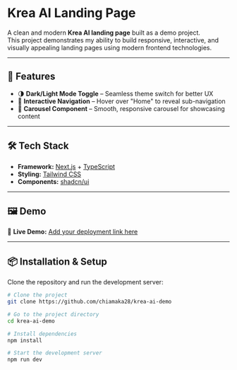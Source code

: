 # Krea AI Landing Page

A clean and modern **Krea AI landing page** built as a demo project.  
This project demonstrates my ability to build responsive, interactive, and visually appealing landing pages using modern frontend technologies.

---

## 🚀 Features

- 🌗 **Dark/Light Mode Toggle** – Seamless theme switch for better UX
- 🧭 **Interactive Navigation** – Hover over "Home" to reveal sub-navigation
- 🎠 **Carousel Component** – Smooth, responsive carousel for showcasing content

---

## 🛠️ Tech Stack

- **Framework:** [Next.js](https://nextjs.org/) + [TypeScript](https://www.typescriptlang.org/)
- **Styling:** [Tailwind CSS](https://tailwindcss.com/)
- **Components:** [shadcn/ui](https://ui.shadcn.com/)

---

## 🖼️ Demo

🔗 **Live Demo:** [Add your deployment link here](https://krea-ai-demo.vercel.app/)

---

## 📦 Installation & Setup

Clone the repository and run the development server:

```bash
# Clone the project
git clone https://github.com/chiamaka28/krea-ai-demo

# Go to the project directory
cd krea-ai-demo

# Install dependencies
npm install

# Start the development server
npm run dev
```
